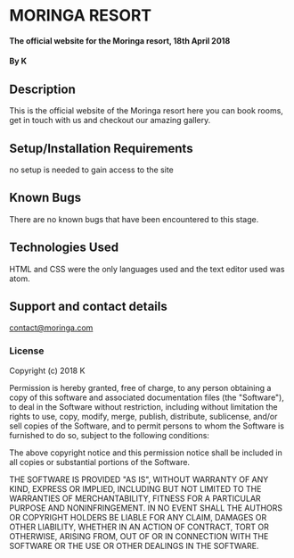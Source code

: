 # MORINGA RESORT
#### The official website for the Moringa resort, 18th April 2018
#### By K
## Description
This is the official website of the Moringa resort
here you can book rooms, get in touch with us and checkout our amazing gallery.
## Setup/Installation Requirements
no setup is needed to gain access to the site
## Known Bugs
There are no known bugs that have been encountered to this stage.
## Technologies Used
HTML and CSS were the only languages used and the text editor used was atom.
## Support and contact details
contact@moringa.com
### License
Copyright (c) 2018 K

Permission is hereby granted, free of charge, to any person obtaining a copy
of this software and associated documentation files (the "Software"), to deal
in the Software without restriction, including without limitation the rights
to use, copy, modify, merge, publish, distribute, sublicense, and/or sell
copies of the Software, and to permit persons to whom the Software is
furnished to do so, subject to the following conditions:

The above copyright notice and this permission notice shall be included in all
copies or substantial portions of the Software.

THE SOFTWARE IS PROVIDED "AS IS", WITHOUT WARRANTY OF ANY KIND, EXPRESS OR
IMPLIED, INCLUDING BUT NOT LIMITED TO THE WARRANTIES OF MERCHANTABILITY,
FITNESS FOR A PARTICULAR PURPOSE AND NONINFRINGEMENT. IN NO EVENT SHALL THE
AUTHORS OR COPYRIGHT HOLDERS BE LIABLE FOR ANY CLAIM, DAMAGES OR OTHER
LIABILITY, WHETHER IN AN ACTION OF CONTRACT, TORT OR OTHERWISE, ARISING FROM,
OUT OF OR IN CONNECTION WITH THE SOFTWARE OR THE USE OR OTHER DEALINGS IN THE
SOFTWARE.
